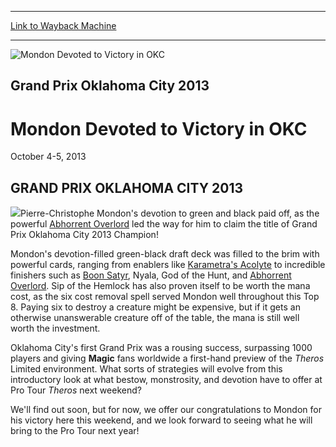
---
[Link to Wayback Machine](https://web.archive.org/web/20160303192231/http://magic.wizards.com/en/events/coverage/gpokc13)

[_metadata_:description]:- "GRAND PRIX OKLAHOMA CITY 2013"
[_metadata_:generator]:- "Drupal 7 (http://drupal.org)"
[_metadata_:node]:- "473776"
[_metadata_:source]:- "div-block-system-main"
[_metadata_:title]:- "Mondon Devoted to Victory in OKC"
[_metadata_:wayback_capture_timestamp]:- "2016-03-03 19:22:31"
[_metadata_:wayback_raw_url]:- "https://web.archive.org/web/20160303192231id_/http://magic.wizards.com/en/events/coverage/gpokc13"
[_metadata_:wayback_url]:- "http://magic.wizards.com/en/events/coverage/gpokc13"
---







![Mondon Devoted to Victory in OKC](https://media.magic.wizards.com/images/banner/large_1_4.jpg)





Grand Prix Oklahoma City 2013
-----------------------------


Mondon Devoted to Victory in OKC
================================




October 4-5, 2013












GRAND PRIX OKLAHOMA CITY 2013
-----------------------------


![](https://media.magic.wizards.com/image_legacy_migration/mtg/images/daily/events/gpokc13/winner_trophy.jpg)Pierre-Christophe Mondon's devotion to green and black paid off, as the powerful [Abhorrent Overlord](http://gatherer.wizards.com/Pages/Card/Details.aspx?name=Abhorrent+Overlord) led the way for him to claim the title of Grand Prix Oklahoma City 2013 Champion!


Mondon's devotion-filled green-black draft deck was filled to the brim with powerful cards, ranging from enablers like [Karametra's Acolyte](http://gatherer.wizards.com/Pages/Card/Details.aspx?name=Karametra%27s+Acolyte) to incredible finishers such as [Boon Satyr](http://gatherer.wizards.com/Pages/Card/Details.aspx?name=Boon+Satyr), Nyala, God of the Hunt, and [Abhorrent Overlord](http://gatherer.wizards.com/Pages/Card/Details.aspx?name=Abhorrent+Overlord). Sip of the Hemlock has also proven itself to be worth the mana cost, as the six cost removal spell served Mondon well throughout this Top 8. Paying six to destroy a creature might be expensive, but if it gets an otherwise unanswerable creature off of the table, the mana is still well worth the investment.


Oklahoma City's first Grand Prix was a rousing success, surpassing 1000 players and giving **Magic** fans worldwide a first-hand preview of the *Theros* Limited environment. What sorts of strategies will evolve from this introductory look at what bestow, monstrosity, and devotion have to offer at Pro Tour *Theros* next weekend?


We'll find out soon, but for now, we offer our congratulations to Mondon for his victory here this weekend, and we look forward to seeing what he will bring to the Pro Tour next year!


  

 

